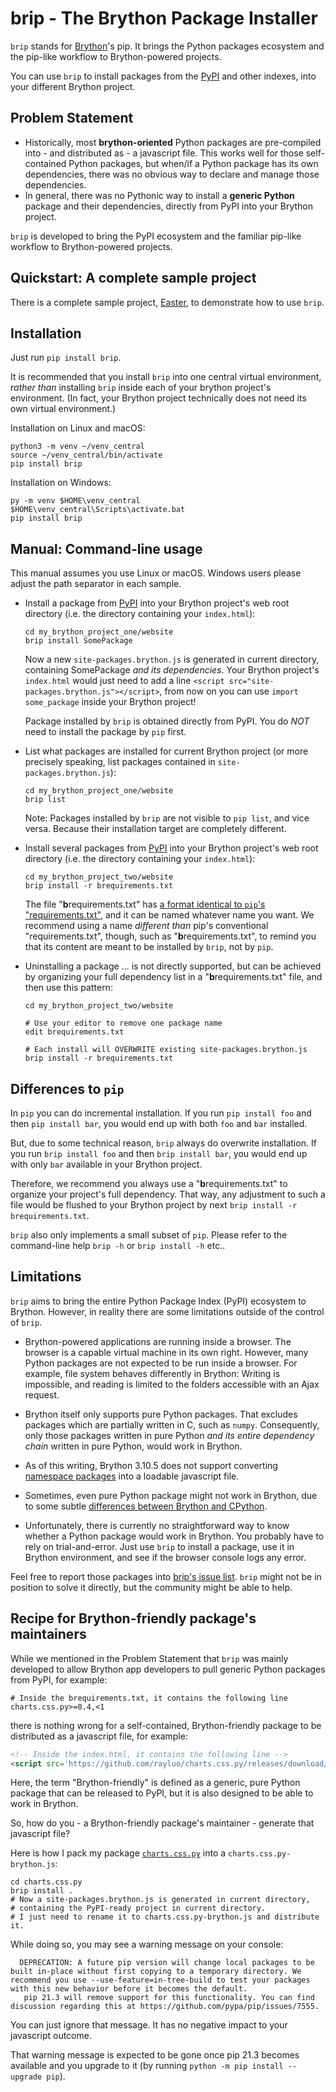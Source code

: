 # brip - The Brython Package Installer

`brip` stands for [Brython](https://brython.info/)'s pip.
It brings the Python packages ecosystem and the pip-like workflow to Brython-powered projects.

You can use `brip` to install packages from the [PyPI](https://pypi.org) and other indexes, into your different Brython project.


## Problem Statement

* Historically, most **brython-oriented** Python packages are
  pre-compiled into - and distributed as - a javascript file.
  This works well for those self-contained Python packages,
  but when/if a Python package has its own dependencies,
  there was no obvious way to declare and manage those dependencies.
* In general, there was no Pythonic way to install a **generic Python** package
  and their dependencies, directly from PyPI into your Brython project.

`brip` is developed to bring the PyPI ecosystem and the familiar pip-like workflow
to Brython-powered projects.


## Quickstart: A complete sample project

There is a complete sample project, [Easter](https://github.com/rayluo/easter),
to demonstrate how to use `brip`.


## Installation

Just run `pip install brip`.

It is recommended that you install `brip` into one central virtual environment,
*rather than* installing `brip` inside each of your brython project's environment.
(In fact, your Brython project technically does not need its own virtual environment.)

Installation on Linux and macOS:

```
python3 -m venv ~/venv_central
source ~/venv_central/bin/activate
pip install brip
```

Installation on Windows:

```
py -m venv $HOME\venv_central
$HOME\venv_central\Scripts\activate.bat
pip install brip
```


## Manual: Command-line usage

This manual assumes you use Linux or macOS.
Windows users please adjust the path separator in each sample.

* Install a package from [PyPI](https://pypi.org) into your Brython project's
  web root directory (i.e. the directory containing your `index.html`):

  ```
  cd my_brython_project_one/website
  brip install SomePackage
  ```

  Now a new `site-packages.brython.js` is generated in current directory,
  containing SomePackage *and its dependencies*.
  Your Brython project's `index.html` would just need to add a line
  `<script src="site-packages.brython.js"></script>`,
  from now on you can use `import some_package` inside your Brython project!

  Package installed by `brip` is obtained directly from PyPI.
  You do *NOT* need to install the package by `pip` first.


* List what packages are installed for current Brython project
  (or more precisely speaking, list packages contained in `site-packages.brython.js`):

  ```
  cd my_brython_project_one/website
  brip list
  ```

  Note:
  Packages installed by `brip` are not visible to `pip list`, and vice versa.
  Because their installation target are completely different.


* Install several packages from [PyPI](https://pypi.org) into your Brython project's
  web root directory (i.e. the directory containing your `index.html`):

  ```
  cd my_brython_project_two/website
  brip install -r brequirements.txt
  ```

  The file "**b**requirements.txt" has
  [a format identical to `pip`'s "requirements.txt"](https://pip.pypa.io/en/stable/cli/pip_install/#requirements-file-format),
  and it can be named whatever name you want.
  We recommend using a name *different than* pip's conventional "requirements.txt",
  though, such as "**b**requirements.txt",
  to remind you that its content are meant to be installed by `brip`, not by `pip`.


* Uninstalling a package ... is not directly supported, but can be achieved by
  organizing your full dependency list in a "**b**requirements.txt" file,
  and then use this pattern:

  ```
  cd my_brython_project_two/website

  # Use your editor to remove one package name
  edit brequirements.txt

  # Each install will OVERWRITE existing site-packages.brython.js
  brip install -r brequirements.txt
  ```


## Differences to `pip`

In `pip` you can do incremental installation.
If you run `pip install foo` and then `pip install bar`,
you would end up with both `foo` and `bar` installed.

But, due to some technical reason, `brip` always do overwrite installation.
If you run `brip install foo` and then `brip install bar`,
you would end up with only `bar` available in your Brython project.

Therefore, we recommend you always use a "**b**requirements.txt"
to organize your project's full dependency.
That way, any adjustment to such a file would be flushed to your Brython project
by next `brip install -r brequirements.txt`.

`brip` also only implements a small subset of `pip`.
Please refer to the command-line help `brip -h` or `brip install -h` etc..


## Limitations

`brip` aims to bring the entire Python Package Index (PyPI) ecosystem to Brython.
However, in reality there are some limitations outside of the control of `brip`.

* Brython-powered applications are running inside a browser.
  The browser is a capable virtual machine in its own right.
  However, many Python packages are not expected to be run inside a browser.
  For example, file system behaves differently in Brython: Writing is impossible,
  and reading is limited to the folders accessible with an Ajax request.

* Brython itself only supports pure Python packages.
  That excludes packages which are partially written in C, such as `numpy`.
  Consequently, only those packages written in pure Python
  *and its entire dependency chain* written in pure Python, would work in Brython.

* As of this writing, Brython 3.10.5 does not support converting
  [namespace packages](https://packaging.python.org/en/latest/guides/packaging-namespace-packages/)
  into a loadable javascript file.

* Sometimes, even pure Python package might not work in Brython, due to some subtle
  [differences between Brython and CPython](https://brython.info/static_doc/en/stdlib.html).

* Unfortunately, there is currently no straightforward way to know
  whether a Python package would work in Brython.
  You probably have to rely on trial-and-error.
  Just use `brip` to install a package, use it in Brython environment,
  and see if the browser console logs any error.

Feel free to report those packages into
[brip's issue list](https://github.com/rayluo/brip/issues).
`brip` might not be in position to solve it directly,
but the community might be able to help.


## Recipe for Brython-friendly package's maintainers

While we mentioned in the Problem Statement that `brip` was mainly developed to
allow Brython app developers to pull generic Python packages from PyPI, for example:

```
# Inside the brequirements.txt, it contains the following line
charts.css.py>=0.4,<1
```

there is nothing wrong for a self-contained, Brython-friendly package to
be distributed as a javascript file, for example:

```html
<!-- Inside the index.html, it contains the following line -->
<script src='https://github.com/rayluo/charts.css.py/releases/download/0.4.0/charts.css.py-brython.js'></script>
```

Here, the term "Brython-friendly" is defined as a generic, pure Python package
that can be released to PyPI, but it is also designed to be able to work in Brython.

So, how do you - a Brython-friendly package's maintainer - generate that javascript file?

Here is how I pack my package
[`charts.css.py`](https://github.com/rayluo/charts.css.py/releases/tag/0.4.0)
into a `charts.css.py-brython.js`:

```
cd charts.css.py
brip install .
# Now a site-packages.brython.js is generated in current directory,
# containing the PyPI-ready project in current directory.
# I just need to rename it to charts.css.py-brython.js and distribute it.
```

While doing so, you may see a warning message on your console:

```
  DEPRECATION: A future pip version will change local packages to be built in-place without first copying to a temporary directory. We recommend you use --use-feature=in-tree-build to test your packages with this new behavior before it becomes the default.
   pip 21.3 will remove support for this functionality. You can find discussion regarding this at https://github.com/pypa/pip/issues/7555.
```

You can just ignore that message. It has no negative impact to your javascript outcome.

That warning message is expected to be gone once pip 21.3 becomes available
and you upgrade to it (by running `python -m pip install --upgrade pip`).

